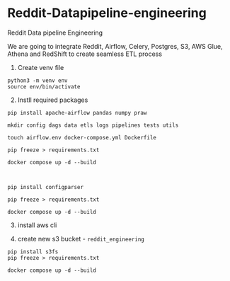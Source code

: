 # Reddit-Datapipeline-engineering
Reddit Data pipeline Engineering

We are going to integrate Reddit, Airflow, Celery, Postgres, S3, AWS Glue, Athena and RedShift to create seamless ETL process


1. Create venv file
```
python3 -m venv env
source env/bin/activate
```

2. Instll required packages

```
pip install apache-airflow pandas numpy praw
```

```
mkdir config dags data etls logs pipelines tests utils

touch airflow.env docker-compose.yml Dockerfile

pip freeze > requirements.txt

docker compose up -d --build



pip install configparser

pip freeze > requirements.txt

docker compose up -d --build
```


3. install aws cli

4. create new s3 bucket - `reddit_engineering`


```
pip install s3fs
pip freeze > requirements.txt

docker compose up -d --build

```

